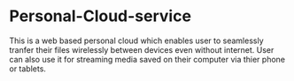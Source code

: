 # Personal-Cloud-service
This is a web based personal cloud which enables user to seamlessly tranfer their files wirelessly between devices even without internet. User can also use it for streaming media saved on their computer via thier phone or tablets.  
